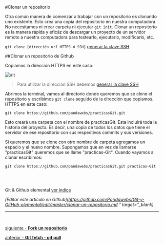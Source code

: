 #Clonar un repositorio

Otra común manera de comenzar a trabajar con un repositorio es clonando uno existente. Esto crea una copia del repositorio en nuestra computadora. No necesitamos ni crear carpeta ni ejecutar `git init`. 
Clonar un repositorio es la manera rápida y eficáz de descargar un proyecto de un servidor remoto a nuestra computadora para testearlo, ejecutarlo, modificarlo, etc.

`git clone [dirección url HTTPS ó SSH]` [generar la clave SSH](https://github.com/Pandawebs/Git-y-GitHub-elemental/blob/master/ssh-https-conexion-github.md)

##Clonar un repositorio de Github

Copiamos la dirección HTTPS en este caso:

![alt](http://pandawebs.net/assets/images/clonar-un-repositorio.png)

> Para utilizar la dirección SSH debemos [generar la clave SSH](https://github.com/Pandawebs/Git-y-GitHub-elemental/blob/master/ssh-https-conexion-github.md)

Abrimos la terminal, vamos al directorio donde queremos que se clone el repositorio y escribimos `git clone` seguido de la dirección que copiamos. HTTPS en este caso:

`git clone https://github.com/pandawebs/practicasGit.git`

Esto creará una carpeta con el nombre de practicasGit.
Esta incluirá toda la historia del proyecto. Es decir, una copia de todos los datos que tiene el servidor de ese repositorio con sus respectivos commits y sus versiones.

Si queremos que se clone con otro nombre de carpeta agregamos un espacio y el nuevo nombre.
Supongamos que en vez de llamarse "practicasGit" queremos que se llame "practicas-Git". Cuando vayamos a clonar escribimos:

`git clone https://github.com/pandawebs/practicasGit.git practicas-Git`

<br>
<br>

<!-- Inicio links índice y github -->

<span class="link-to-index-git">Git & Github elemental [ ver índice](https://github.com/Pandawebs/Git-y-GitHub-elemental/blob/master/README.md)</span>

<em>[Editar este artículo en Github](https://github.com/Pandawebs/Git-y-GitHub-elemental/edit/master/clonar-un-repositorio.md " target="_blank)</em>

<!-- Fin links índice y github -->

<hr>

<br>

[siguiente - **Fork un repositorio**](https://github.com/Pandawebs/Git-y-GitHub-elemental/blob/master/fork-un-repositorio.md) 

[anterior - **Git fetch - git pull**](https://github.com/Pandawebs/Git-y-GitHub-elemental/blob/master/git-fetch-git-pull.md)